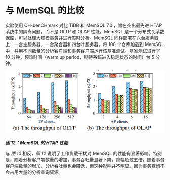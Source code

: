 # 与 MemSQL 的比较

实验使用 CH-benCHmark 对比 TiDB 和 MemSQL 7.0 ，旨在突出最先进 HTAP 系统中的隔离问题，而不是 OLTP 和 OLAP 性能。MemSQL 是一个分布式关系数据库，可以处理大规模事务并进行实时分析。MemSQL 同样部署在六台服务器上：一台主服务器、一台聚合器和四台叶服务器。将 100 个仓库加载到 MemSQL 中，并用不同数量的分析客户端和事务客户端运行该基准测试。基准测试进行了 10 分钟，预热时间（warm up period，期待系统进入稳定状态的时间）为 5 分钟。

![figure12-htap-performance-of-memsql](../assets/figure12-htap-performance-of-memsql.png)

_**图 12：MemSQL 的 HTAP 性能**_

与 *图 10* 相反，*图 12* 说明了工作负载干扰对 MemSQL 的性能有显著影响。特别是，随着分析客户端数量的增加，事务吞吐量显著下降，降幅超过五倍。随着事务客户端数量的增加，分析吞吐量也会降低，但这种影响并不明显，因为事务查询不会占用大量的分析查询资源。
